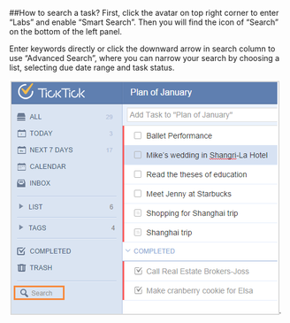 ##How to search a task?
First, click the avatar on top right corner to enter “Labs” and enable “Smart Search”. Then you will find the icon of “Search” on the bottom of the left panel.

Enter keywords directly or click the downward arrow in search column to use “Advanced Search”, where you can narrow your search by choosing a list, selecting due date range and task status.

![](../images/image1.10.1W.png)
